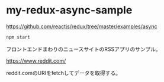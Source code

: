 # my-redux-async-sample

https://github.com/reactjs/redux/tree/master/examples/async

```sh
npm start
```

フロントエンドまわりのニュースサイトのRSSアプリのサンプル。

https://www.reddit.com/

reddit.comのURIをfetchしてデータを取得する。
